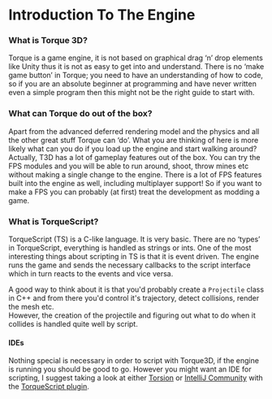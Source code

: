 # Introduction To The Engine

### What is Torque 3D? <a href="#what-is-torque-3d" id="what-is-torque-3d"></a>

Torque is a game engine, it is not based on graphical drag ‘n’ drop elements like Unity thus it is not as easy to get into and understand. There is no ‘make game button’ in Torque; you need to have an understanding of how to code, so if you are an absolute beginner at programming and have never written even a simple program then this might not be the right guide to start with.

### What can Torque do out of the box? <a href="#what-can-torque-do-out-of-the-box" id="what-can-torque-do-out-of-the-box"></a>

Apart from the advanced deferred rendering model and the physics and all the other great stuff Torque can ‘do’. What you are thinking of here is more likely what can you do if you load up the engine and start walking around? Actually, T3D has a lot of gameplay features out of the box. You can try the FPS modules and you will be able to run around, shoot, throw mines etc without making a single change to the engine. There is a lot of FPS features built into the engine as well, including multiplayer support! So if you want to make a FPS you can probably (at first) treat the development as modding a game.

### What is TorqueScript? <a href="#what-is-torquescript" id="what-is-torquescript"></a>

TorqueScript (TS) is a C-like language. It is very basic. There are no ‘types’ in TorqueScript, everything is handled as strings or ints. One of the most interesting things about scripting in TS is that it is event driven. The engine runs the game and sends the necessary callbacks to the script interface which in turn reacts to the events and vice versa.

A good way to think about it is that you'd probably create a `Projectile` class in C++ and from there you'd control it's trajectory, detect collisions, render the mesh etc.\
However, the creation of the projectile and figuring out what to do when it collides is handled quite well by script.

#### IDEs <a href="#scripting" id="scripting"></a>

Nothing special is necessary in order to script with Torque3D, if the engine is running you should be good to go. However you might want an IDE for scripting, I suggest taking a look at either [Torsion](https://github.com/TorqueGameEngines/TorsionEditor/releases/tag/v1.1.392) or [IntelliJ Community](https://www.jetbrains.com/idea/download) with the [TorqueScript plugin](https://plugins.jetbrains.com/plugin/17218-torquescript-language-support).
